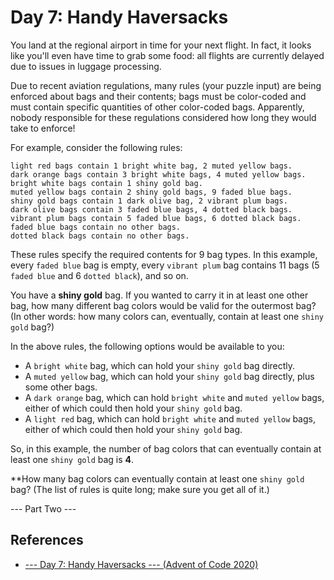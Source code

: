 # Day 7: Handy Haversacks

You land at the regional airport in time for your next flight. In fact, it looks
like you'll even have time to grab some food: all flights are currently delayed
due to issues in luggage processing.

Due to recent aviation regulations, many rules (your puzzle input) are being
enforced about bags and their contents; bags must be color-coded and must
contain specific quantities of other color-coded bags. Apparently, nobody
responsible for these regulations considered how long they would take to
enforce!

For example, consider the following rules:

```text
light red bags contain 1 bright white bag, 2 muted yellow bags.
dark orange bags contain 3 bright white bags, 4 muted yellow bags.
bright white bags contain 1 shiny gold bag.
muted yellow bags contain 2 shiny gold bags, 9 faded blue bags.
shiny gold bags contain 1 dark olive bag, 2 vibrant plum bags.
dark olive bags contain 3 faded blue bags, 4 dotted black bags.
vibrant plum bags contain 5 faded blue bags, 6 dotted black bags.
faded blue bags contain no other bags.
dotted black bags contain no other bags.
```

These rules specify the required contents for 9 bag types. In this
example, every `faded blue` bag is empty, every `vibrant plum` bag contains
11 bags (5 `faded blue` and 6 `dotted black`), and so on.

You have a **shiny gold** bag. If you wanted to carry it in at least one other
bag, how many different bag colors would be valid for the outermost bag? (In
other words: how many colors can, eventually, contain at least one `shiny gold`
bag?)

In the above rules, the following options would be available to you:

- A `bright white` bag, which can hold your `shiny gold` bag directly.
- A `muted yellow` bag, which can hold your `shiny gold` bag directly, plus
some other bags.
- A `dark orange` bag, which can hold `bright white` and `muted yellow`
bags, either of which could then hold your `shiny gold` bag.
- A `light red` bag, which can hold `bright white` and `muted yellow`
bags, either of which could then hold your `shiny gold` bag.

So, in this example, the number of bag colors that can eventually contain at
least one `shiny gold` bag is **4**.

**How many bag colors can eventually contain at least one `shiny gold`
bag? (The list of rules is quite long; make sure you get all of it.)

--- Part Two ---


## References
- [--- Day 7: Handy Haversacks --- (Advent of Code 2020)](https://adventofcode.com/2020/day/7)
